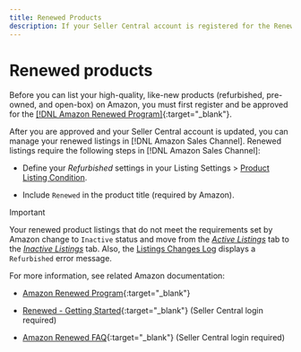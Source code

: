 ```yaml
---
title: Renewed Products
description: If your Seller Central account is registered for the Renewed Program,  you can manage your renewed listings in Amazon Sales Channel.
---
```


# Renewed products

Before you can list your high-quality, like-new products (refurbished, pre-owned, and open-box) on Amazon, you must first register and be approved for the [[!DNL Amazon Renewed Program]](https://sell.amazon.com/programs/renewed.html){:target="_blank"}.

After you are approved and your Seller Central account is updated, you can manage your renewed listings in [!DNL Amazon Sales Channel]. Renewed listings require the following steps in [!DNL Amazon Sales Channel]:

- Define your _Refurbished_ settings in your Listing Settings > [Product Listing Condition](./product-listing-condition.md).

- Include `Renewed` in the product title (required by Amazon).

>[!IMPORTANT]
>
>Your renewed product listings that do not meet the requirements set by Amazon change to `Inactive` status and move from the *[Active Listings](./active-listings.md)* tab to the *[Inactive Listings](./inactive-listings.md)* tab. Also, the [Listings Changes Log](./listing-changes-log.md) displays a `Refurbished` error message.

For more information, see related Amazon documentation:

- [Amazon Renewed Program](https://sell.amazon.com/programs/renewed.html){:target="_blank"}

- [Renewed - Getting Started](https://sellercentral.amazon.com/gp/help/help.html/?itemID=201648580){:target="_blank"} (Seller Central login required)

- [Amazon Renewed FAQ](https://sellercentral.amazon.com/gp/help/help.html?itemID=202190060){:target="_blank"} (Seller Central login required)
